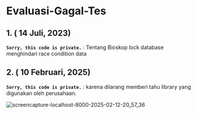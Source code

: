 # Evaluasi-Gagal-Tes

## 1. ( 14 Juli, 2023)
 **`Sorry, this code is private.`** : Tentang Bioskop lock database menghindari race condition data


## 2. ( 10 Februari, 2025)
 **`Sorry, this code is private.`** :  karena dilarang memberi tahu library yang digunakan oleh perusahaan.

![screencapture-localhost-8000-2025-02-12-20_57_36](https://github.com/user-attachments/assets/be643d56-e980-4427-a2ba-ee7153ec3d24)
